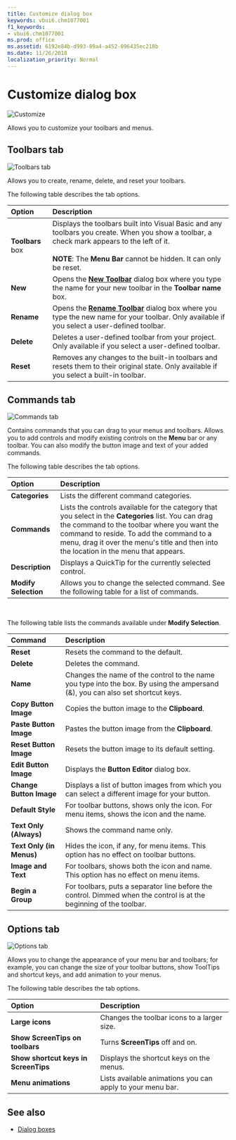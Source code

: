 ```yaml
---
title: Customize dialog box
keywords: vbui6.chm1077001
f1_keywords:
- vbui6.chm1077001
ms.prod: office
ms.assetid: 6192e84b-d993-89a4-a452-096435ec218b
ms.date: 11/26/2018
localization_priority: Normal
---
```



# Customize dialog box

![Customize](../../../images/customtb_ZA01201593.gif)

Allows you to customize your toolbars and menus.

## Toolbars tab

![Toolbars tab](../../../images/toolbtab_ZA01201771.gif)

Allows you to create, rename, delete, and reset your toolbars.

The following table describes the tab options.

|Option|Description|
|:-----|:----------|
|**Toolbars** box|Displays the toolbars built into Visual Basic and any toolbars you create. When you show a toolbar, a check mark appears to the left of it.<br/><br/>**NOTE**: The **Menu Bar** cannot be hidden. It can only be reset.|
|**New**|Opens the **[New Toolbar](new-toolbar-dialog-box.md)** dialog box where you type the name for your new toolbar in the **Toolbar name** box.|
|**Rename**|Opens the **[Rename Toolbar](rename-toolbar-dialog-box.md)** dialog box where you type the new name for your toolbar. Only available if you select a user-defined toolbar.|
|**Delete**|Deletes a user-defined toolbar from your project. Only available if you select a user-defined toolbar.|
|**Reset**|Removes any changes to the built-in toolbars and resets them to their original state. Only available if you select a built-in toolbar.

## Commands tab

![Commands tab](../../../images/cmdtab_ZA01201587.gif)

Contains commands that you can drag to your menus and toolbars. Allows you to add controls and modify existing controls on the **Menu** bar or any toolbar. You can also modify the button image and text of your added commands.

The following table describes the tab options.

|Option|Description|
|:-----|:----------|
|**Categories**|Lists the different command categories.|
|**Commands**|Lists the controls available for the category that you select in the **Categories** list. You can drag the command to the toolbar where you want the command to reside. To add the command to a menu, drag it over the menu's title and then into the location in the menu that appears.|
|**Description**|Displays a QuickTip for the currently selected control.|
|**Modify Selection**|Allows you to change the selected command. See the following table for a list of commands.|

<br/>

The following table lists the commands available under **Modify Selection**.

|Command|Description|
|:------|:----------|
|**Reset** | Resets the command to the default.|    
|**Delete** | Deletes the command.|
|**Name** | Changes the name of the control to the name you type into the box. By using the ampersand (&), you can also set shortcut keys.|    
|**Copy Button Image** | Copies the button image to the **Clipboard**.|    
|**Paste Button Image** | Pastes the button image from the **Clipboard**.|    
|**Reset Button Image** | Resets the button image to its default setting.|    
|**Edit Button Image** | Displays the **Button Editor** dialog box.|    
|**Change Button Image** | Displays a list of button images from which you can select a different image for your button.|    
|**Default Style** | For toolbar buttons, shows only the icon. For menu items, shows the icon and the name.|    
|**Text Only (Always)** | Shows the command name only.|    
|**Text Only (in Menus)** | Hides the icon, if any, for menu items. This option has no effect on toolbar buttons.|   
|**Image and Text** | For toolbars, shows both the icon and name. This option has no effect on menu items.|   
|**Begin a Group** | For toolbars, puts a separator line before the control. Dimmed when the control is at the beginning of the toolbar.|
    
## Options tab 

![Options tab](../../../images/avhdg008_ZA01201571.gif)

Allows you to change the appearance of your menu bar and toolbars; for example, you can change the size of your toolbar buttons, show ToolTips and shortcut keys, and add animation to your menus.

The following table describes the tab options.

|Option|Description|
|:-----|:----------|
|**Large icons**|Changes the toolbar icons to a larger size.|
|**Show ScreenTips on toolbars**|Turns **ScreenTips** off and on.|
|**Show shortcut keys in ScreenTips**|Displays the shortcut keys on the menus.|
|**Menu animations**|Lists available animations you can apply to your menu bar.|

## See also

- [Dialog boxes](../dialog-boxes.md)
